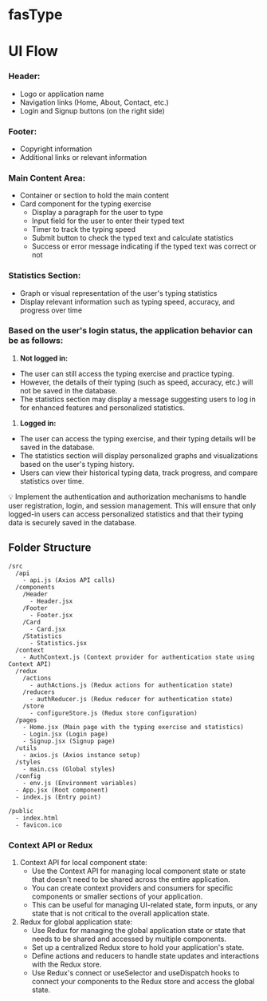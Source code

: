 # fasType

# UI Flow

### Header:

- Logo or application name
- Navigation links (Home, About, Contact, etc.)
- Login and Signup buttons (on the right side)

### Footer:

- Copyright information
- Additional links or relevant information

### Main Content Area:

- Container or section to hold the main content
- Card component for the typing exercise
    - Display a paragraph for the user to type
    - Input field for the user to enter their typed text
    - Timer to track the typing speed
    - Submit button to check the typed text and calculate statistics
    - Success or error message indicating if the typed text was correct or not

### Statistics Section:

- Graph or visual representation of the user's typing statistics
- Display relevant information such as typing speed, accuracy, and progress over time

### Based on the user's login status, the application behavior can be as follows:

1. **Not logged in:**
- The user can still access the typing exercise and practice typing.
- However, the details of their typing (such as speed, accuracy, etc.) will not be saved in the database.
- The statistics section may display a message suggesting users to log in for enhanced features and personalized statistics.
1. **Logged in:**
- The user can access the typing exercise, and their typing details will be saved in the database.
- The statistics section will display personalized graphs and visualizations based on the user's typing history.
- Users can view their historical typing data, track progress, and compare statistics over time.

<aside>
💡 Implement the authentication and authorization mechanisms to handle user registration, login, and session management. This will ensure that only logged-in users can access personalized statistics and that their typing data is securely saved in the database.

</aside>

## Folder Structure

```
/src
  /api
    - api.js (Axios API calls)
  /components
    /Header
      - Header.jsx
    /Footer
      - Footer.jsx
    /Card
      - Card.jsx
    /Statistics
      - Statistics.jsx
  /context
    - AuthContext.js (Context provider for authentication state using Context API)
  /redux
    /actions
      - authActions.js (Redux actions for authentication state)
    /reducers
      - authReducer.js (Redux reducer for authentication state)
    /store
      - configureStore.js (Redux store configuration)
  /pages
    - Home.jsx (Main page with the typing exercise and statistics)
    - Login.jsx (Login page)
    - Signup.jsx (Signup page)
  /utils
    - axios.js (Axios instance setup)
  /styles
    - main.css (Global styles)
  /config
    - env.js (Environment variables)
  - App.jsx (Root component)
  - index.js (Entry point)

/public
  - index.html
  - favicon.ico
```

### Context API or Redux

1. Context API for local component state:
    - Use the Context API for managing local component state or state that doesn't need to be shared across the entire application.
    - You can create context providers and consumers for specific components or smaller sections of your application.
    - This can be useful for managing UI-related state, form inputs, or any state that is not critical to the overall application state.
2.  Redux for global application state:
    - Use Redux for managing the global application state or state that needs to be shared and accessed by multiple components.
    - Set up a centralized Redux store to hold your application's state.
    - Define actions and reducers to handle state updates and interactions with the Redux store.
    - Use Redux's connect or useSelector and useDispatch hooks to connect your components to the Redux store and access the global state.
